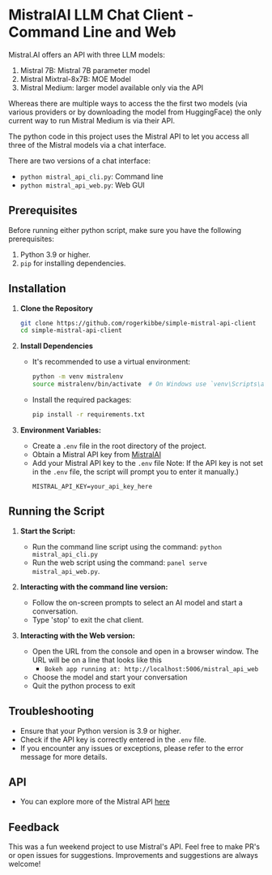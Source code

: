 # MistralAI LLM Chat Client - Command Line and Web

Mistral.AI offers an API with three LLM models:
1) Mistral 7B: Mistral 7B parameter model
2) Mistral Mixtral-8x7B: MOE Model
3) Mistral Medium: larger model available only via the API

Whereas there are multiple ways to access the the first two models (via various providers or by downloading the model from HuggingFace)
the only current way to run Mistral Medium is via their API.

The python code in this project uses the Mistral API to let you access all three of the Mistral models via a chat interface.

There are two versions of a chat interface:
- `python mistral_api_cli.py`: Command line
- `python mistral_api_web.py`: Web GUI

## Prerequisites

Before running either python script, make sure you have the following prerequisites:

1. Python 3.9 or higher.
2. `pip` for installing dependencies.

## Installation

1. **Clone the Repository**
   ```bash
   git clone https://github.com/rogerkibbe/simple-mistral-api-client
   cd simple-mistral-api-client
   ```

2. **Install Dependencies**
   - It's recommended to use a virtual environment:
     ```bash
     python -m venv mistralenv 
     source mistralenv/bin/activate  # On Windows use `venv\Scripts\activate`
     ```
   - Install the required packages:
     ```bash
     pip install -r requirements.txt
     ```

3. **Environment Variables:**
   - Create a `.env` file in the root directory of the project.
   - Obtain a Mistral API key from [MistralAI](https://mistral.ai/product/)
   - Add your Mistral API key to the `.env` file Note: If the API key is not set in the `.env` file, the script will prompt you to enter it manually.)
     ```
     MISTRAL_API_KEY=your_api_key_here

## Running the Script

1. **Start the Script:**
   - Run the command line script using the command: `python mistral_api_cli.py`
   - Run the web script using the command: `panel serve mistral_api_web.py`.

2. **Interacting with the command line version:**
   - Follow the on-screen prompts to select an AI model and start a conversation.
   - Type 'stop' to exit the chat client.

3. **Interacting with the Web version:**
   - Open the URL from the console and open in a browser window. The URL will be on a line that looks like this
     - `Bokeh app running at: http://localhost:5006/mistral_api_web`
   - Choose the model and start your conversation
   - Quit the python process to exit

## Troubleshooting

- Ensure that your Python version is 3.9 or higher.
- Check if the API key is correctly entered in the `.env` file. 
- If you encounter any issues or exceptions, please refer to the error message for more details.


## API

- You can explore more of the Mistral API [here](https://docs.mistral.ai/api/) 

## Feedback

This was a fun weekend project to use Mistral's API. Feel free to make PR's or open issues for suggestions.
Improvements and suggestions are always welcome!



